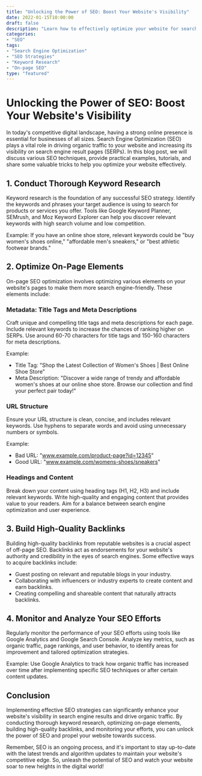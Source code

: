 ```yaml
---
title: "Unlocking the Power of SEO: Boost Your Website's Visibility"
date: 2022-01-15T10:00:00
draft: false
description: "Learn how to effectively optimize your website for search engines and increase organic traffic with these SEO tips, tutorials, and tricks."
categories:
- "SEO"
tags:
- "Search Engine Optimization"
- "SEO Strategies"
- "Keyword Research"
- "On-page SEO"
type: "featured"
---
```


# Unlocking the Power of SEO: Boost Your Website's Visibility

In today's competitive digital landscape, having a strong online presence is essential for businesses of all sizes. Search Engine Optimization (SEO) plays a vital role in driving organic traffic to your website and increasing its visibility on search engine result pages (SERPs). In this blog post, we will discuss various SEO techniques, provide practical examples, tutorials, and share some valuable tricks to help you optimize your website effectively.

## 1. Conduct Thorough Keyword Research

Keyword research is the foundation of any successful SEO strategy. Identify the keywords and phrases your target audience is using to search for products or services you offer. Tools like Google Keyword Planner, SEMrush, and Moz Keyword Explorer can help you discover relevant keywords with high search volume and low competition.

Example: If you have an online shoe store, relevant keywords could be "buy women's shoes online," "affordable men's sneakers," or "best athletic footwear brands."

## 2. Optimize On-Page Elements

On-page SEO optimization involves optimizing various elements on your website's pages to make them more search engine-friendly. These elements include:

### Metadata: Title Tags and Meta Descriptions

Craft unique and compelling title tags and meta descriptions for each page. Include relevant keywords to increase the chances of ranking higher on SERPs. Use around 60-70 characters for title tags and 150-160 characters for meta descriptions.

Example:
- Title Tag: "Shop the Latest Collection of Women's Shoes | Best Online Shoe Store"
- Meta Description: "Discover a wide range of trendy and affordable women's shoes at our online shoe store. Browse our collection and find your perfect pair today!"

### URL Structure

Ensure your URL structure is clean, concise, and includes relevant keywords. Use hyphens to separate words and avoid using unnecessary numbers or symbols.

Example: 
- Bad URL: "www.example.com/product-page?id=12345"
- Good URL: "www.example.com/womens-shoes/sneakers"

### Headings and Content

Break down your content using heading tags (H1, H2, H3) and include relevant keywords. Write high-quality and engaging content that provides value to your readers. Aim for a balance between search engine optimization and user experience.

## 3. Build High-Quality Backlinks

Building high-quality backlinks from reputable websites is a crucial aspect of off-page SEO. Backlinks act as endorsements for your website's authority and credibility in the eyes of search engines. Some effective ways to acquire backlinks include:

- Guest posting on relevant and reputable blogs in your industry.
- Collaborating with influencers or industry experts to create content and earn backlinks.
- Creating compelling and shareable content that naturally attracts backlinks.

## 4. Monitor and Analyze Your SEO Efforts

Regularly monitor the performance of your SEO efforts using tools like Google Analytics and Google Search Console. Analyze key metrics, such as organic traffic, page rankings, and user behavior, to identify areas for improvement and tailored optimization strategies.

Example: Use Google Analytics to track how organic traffic has increased over time after implementing specific SEO techniques or after certain content updates.

## Conclusion

Implementing effective SEO strategies can significantly enhance your website's visibility in search engine results and drive organic traffic. By conducting thorough keyword research, optimizing on-page elements, building high-quality backlinks, and monitoring your efforts, you can unlock the power of SEO and propel your website towards success.

Remember, SEO is an ongoing process, and it's important to stay up-to-date with the latest trends and algorithm updates to maintain your website's competitive edge. So, unleash the potential of SEO and watch your website soar to new heights in the digital world!


